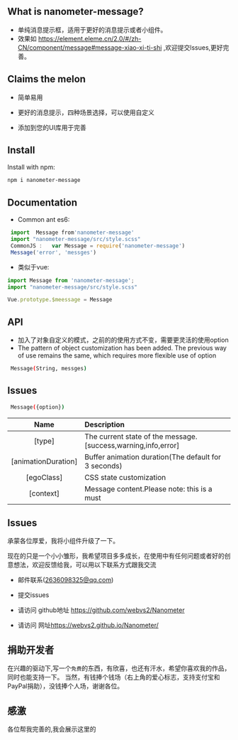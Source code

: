 <h2 align="centre">What is nanometer-message?</h2>

 
* 单纯消息提示框，适用于更好的消息提示或者小组件。
* 效果如 <a herf=" https://element.eleme.cn/2.0/#/zh-CN/component/message#message-xiao-xi-ti-shi" target='target'>  https://element.eleme.cn/2.0/#/zh-CN/component/message#message-xiao-xi-ti-shi</a> ,欢迎提交lssues,更好完善。

<h2 align="left">Claims the melon<MessageBox有哪些功能？ ></h2>
 
* 简单易用

* 更好的消息提示，四种场景选择，可以使用自定义

* 添加到您的UI库用于完善

<h2 align="left">Install</h2>

Install with npm:

```bash
npm i nanometer-message
```

<h2 align="left">Documentation</h2>

* Common ant es6:



```js
 import  Message from'nanometer-message' 
 import "nanometer-message/src/style.scss"
 CommonJS :   var Message = require('nanometer-message')
 Message('error', 'messges')
```
* 类似于vue:

```js
import Message from 'nanometer-message';
import "nanometer-message/src/style.scss"

Vue.prototype.$meessage = Message
```

<h2 align="left">API</h2>


* 加入了对象自定义的模式，之前的的使用方式不变，需要更灵活的使用option
* The pattern of object customization has been added. The previous way of use remains the same, which requires more flexible use of option


```bash
 Message(String, messges)
```




<h2 align="left">Issues</h2>


```bash
 Message({option})
```
|Name|Description|
|:--:|:----------|
|[type]|The current state of the message. [success,warning,info,error]|
|[animationDuration]|Buffer animation duration(The default for 3 seconds)|
|[egoClass]|CSS state customization|
|[context]| Message content.Please note: this is a must|




<h2 align="left">Issues</h2>
承蒙各位厚爱，我将小组件升级了一下。

现在的只是一个小小雏形，我希望项目多多成长，在使用中有任何问题或者好的创意想法，欢迎反馈给我，可以用以下联系方式跟我交流

* 邮件联系(2636098325@qq.com)
* 提交issues


* 请访问 github地址 <a herf="https://github.com/webvs2/Nanometer"> https://github.com/webvs2/Nanometer</a>
* 请访问 网址<a herf="https://webvs2.github.io/Nanometer/">https://webvs2.github.io/Nanometer/</a>




<h2 align="left">捐助开发者</h2>

在兴趣的驱动下,写一个`免费`的东西，有欣喜，也还有汗水，希望你喜欢我的作品，同时也能支持一下。
当然，有钱捧个钱场（右上角的爱心标志，支持支付宝和PayPal捐助），没钱捧个人场，谢谢各位。


<h2 align="left">感激</h2>

 各位帮我完善的,我会展示这里的



